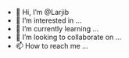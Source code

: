 - 👋 Hi, I’m @Larjib
- 👀 I’m interested in ...
- 🌱 I’m currently learning ...
- 💞️ I’m looking to collaborate on ...
- 📫 How to reach me ...

<!---
Larjib/Larjib is a ✨ special ✨ repository because its `README.md` (this file) appears on your GitHub profile.
You can click the Preview link to take a look at your changes.
--->

